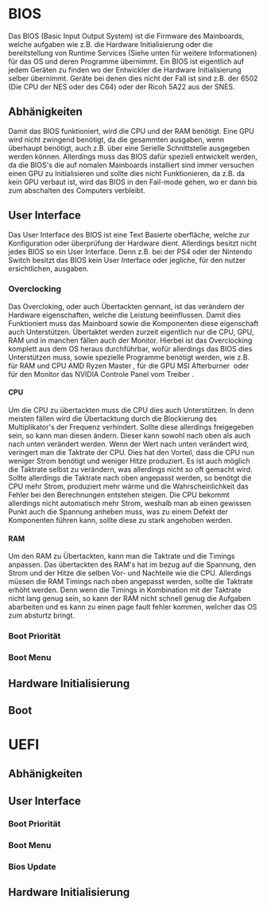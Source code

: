 # BIOS
Das BIOS (Basic Input Output System) ist die Firmware des <link INTERN Mainboard>Mainboards</link>, welche aufgaben wie z.B. die Hardware Initialisierung oder die bereitstellung von Runtime Services (Siehe unten für weitere Informationen) für das OS und deren Programme übernimmt. Ein BIOS ist eigentlich auf jedem Geräten zu finden wo der Entwickler die Hardware Initialisierung selber übernimmt. Geräte bei denen dies nicht der Fall ist sind z.B. der 6502 (Die CPU der NES oder des C64) oder der Ricoh 5A22 aus der SNES.

## Abhänigkeiten
Damit das BIOS funktioniert, wird die CPU und der RAM benötigt. Eine GPU wird nicht zwingend benötigt, da die gesammten ausgaben, wenn überhaupt benötigt, auch z.B. über eine <link INTERN Serielle Schnittstelle>Serielle Schnittstelle</link> ausgegeben werden können. Allerdings muss das BIOS dafür speziell entwickelt werden, da die BIOS's die auf nomalen <link INTERN Mainboard>Mainboards</link> installiert sind immer versuchen einen <link INTERN GPU>GPU</link> zu Initialisieren und sollte dies nicht Funktionieren, da z.B. da kein <link INTERN GPU>GPU</GPU> verbaut ist, wird das BIOS in den Fail-mode gehen, wo er dann bis zum abschalten des Computers verbleibt.

## User Interface
Das User Interface des BIOS ist eine Text Basierte oberfläche, welche zur Konfiguration oder überprüfung der Hardware dient. Allerdings besitzt nicht jedes BIOS so ein User Interface. Denn z.B. bei der PS4 oder der Nintendo Switch besitzt das BIOS kein User Interface oder jegliche, für den nutzer ersichtlichen, ausgaben.

### Overclocking
Das Overcloking, oder auch Übertackten gennant, ist das verändern der Hardware eigenschaften, welche die Leistung beeinflussen. Damit dies Funktioniert muss das <link INTERN Mainboard>Mainboard</link> sowie die Komponenten diese eigenschaft auch Unterstützen. Übertaktet werden zurzeit eigentlich nur die <link INTERN CPU>CPU</link>, <link INTERN GPU>GPU</link>, <link INTERN RAM>RAM</link> und in manchen fällen auch der <link INTERN Monitor>Monitor</link>. Hierbei ist das Overclocking komplett aus dem OS heraus durchführbar, wofür allerdings das BIOS dies Unterstützen muss, sowie spezielle Programme benötigt werden, wie z.B. für RAM und CPU AMD Ryzen Master <img bios_0006.png>, für die GPU MSI Afterburner <img bios_0005.png> oder für den Monitor das NVIDIA Controle Panel vom Treiber <img bios_0007.png>.

#### CPU
Um die CPU zu übertackten muss die <link INTERN CPU>CPU</link> dies auch Unterstützen. In denn meisten fällen wird die Übertacktung durch die Blockierung des Multiplikator's der Frequenz verhindert. Sollte diese allerdings freigegeben sein, so kann man diesen ändern. Dieser kann sowohl nach oben als auch nach unten verändert werden. Wenn der Wert nach unten verändert wird, veringert man die Taktrate der CPU. Dies hat den Vorteil, dass die CPU nun weniger Strom benötigt und weniger Hitze produziert. Es ist auch möglich die Taktrate selbst zu verändern, was allerdings nicht so oft gemacht wird. Sollte allerdings die Taktrate nach oben angepasst werden, so benötgt die CPU mehr Strom, produziert mehr wärme und die Wahrscheinlichkeit das Fehler bei den Berechnungen entstehen steigen. Die CPU bekommt allerdings nicht automatisch mehr Strom, weshalb man ab einen gewissen Punkt auch die Spannung anheben muss, was zu einem Defekt der Komponenten führen kann, sollte diese zu stark angehoben werden.

#### RAM
Um den RAM zu Übertackten, kann man die Taktrate und die Timings anpassen. Das übertackten des RAM's hat im bezug auf die Spannung, den Strom und der Hitze die selben Vor- und Nachteile wie die CPU. Allerdings müssen die RAM Timings nach oben angepasst werden, sollte die Taktrate erhöht werden. Denn wenn die Timings in Kombination mit der Taktrate nicht lang genug sein, so kann der RAM nicht schnell genug die Aufgaben abarbeiten und es kann zu einen page fault fehler kommen, welcher das OS zum absturtz bringt.

### Boot Priorität


### Boot Menu

## Hardware Initialisierung

## Boot

# UEFI

## Abhänigkeiten

## User Interface

### Boot Priorität

### Boot Menu

### Bios Update

## Hardware Initialisierung
